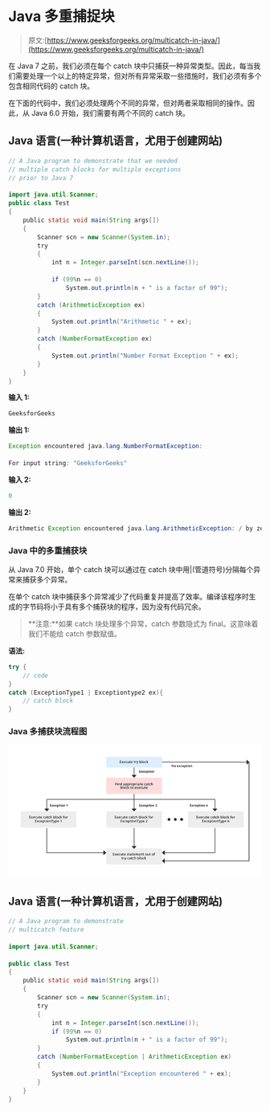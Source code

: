 # Java 多重捕捉块

> 原文:[https://www.geeksforgeeks.org/multicatch-in-java/](https://www.geeksforgeeks.org/multicatch-in-java/)

在 Java 7 之前，我们必须在每个 catch 块中只捕获一种异常类型。因此，每当我们需要处理一个以上的特定异常，但对所有异常采取一些措施时，我们必须有多个包含相同代码的 catch 块。

在下面的代码中，我们必须处理两个不同的异常，但对两者采取相同的操作。因此，从 Java 6.0 开始，我们需要有两个不同的 catch 块。

## Java 语言(一种计算机语言，尤用于创建网站)

```java
// A Java program to demonstrate that we needed
// multiple catch blocks for multiple exceptions
// prior to Java 7

import java.util.Scanner;
public class Test
{
    public static void main(String args[])
    {
        Scanner scn = new Scanner(System.in);
        try
        {
            int n = Integer.parseInt(scn.nextLine());

            if (99%n == 0)
                System.out.println(n + " is a factor of 99");
        }
        catch (ArithmeticException ex)
        {
            System.out.println("Arithmetic " + ex);
        }
        catch (NumberFormatException ex)
        {
            System.out.println("Number Format Exception " + ex);
        }
    }
}
```

**输入 1:**

```java
GeeksforGeeks
```

**输出 1:**

```java
Exception encountered java.lang.NumberFormatException: 

For input string: "GeeksforGeeks"
```

**输入 2:**

```java
0
```

**输出 2:**

```java
Arithmetic Exception encountered java.lang.ArithmeticException: / by zero
```

### Java 中的多重捕获块

从 Java 7.0 开始，单个 catch 块可以通过在 catch 块中用|(管道符号)分隔每个异常来捕获多个异常。

在单个 catch 块中捕获多个异常减少了代码重复并提高了效率。编译该程序时生成的字节码将小于具有多个捕获块的程序，因为没有代码冗余。

> **注意:**如果 catch 块处理多个异常，catch 参数隐式为 final。这意味着我们不能给 catch 参数赋值。

**语法:**

```java
try {  
    // code
} 
catch (ExceptionType1 | Exceptiontype2 ex){   
    // catch block
}
```

### Java 多捕获块流程图

![](img/e34d1062942b9dc9b19716536dd1a1dc.png)

## Java 语言(一种计算机语言，尤用于创建网站)

```java
// A Java program to demonstrate
// multicatch feature

import java.util.Scanner;

public class Test
{
    public static void main(String args[])
    {
        Scanner scn = new Scanner(System.in);
        try
        {
            int n = Integer.parseInt(scn.nextLine());
            if (99%n == 0)
                System.out.println(n + " is a factor of 99");
        }
        catch (NumberFormatException | ArithmeticException ex)
        {
            System.out.println("Exception encountered " + ex);
        }
    }
}
```